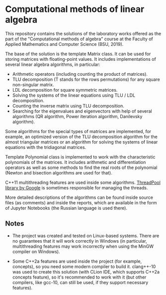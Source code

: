 # Computational methods of linear algebra

This repository contains the solutions of the laboratory works offered as
the part of the "Computational methods of algebra" course at the Faculty of
Applied Mathematics and Computer Science (BSU, 2019).

The base of the solution is the template Matrix class. It can be used for
storing matrices with floating-point values. It includes implementations of
several linear algebra algorithms, in particular:
* Arithmetic operators (including counting the product of matrices).
* TLU decomposition (T stands for the rows permutations) for any square 
non-singular matrix.
* LDL decomposition for square symmetric matrices.
* Solving the systems of the linear equations using TLU / LDL decomposition.
* Counting the inverse matrix using TLU decomposition.
* Searching for the eigenvalues and eigenvectors with help of several
algorithms (QR algorithm, Power iteration algorithm, Danilevsky algorithm).

Some algorithms for the special types of matrices are implemented, for
example, an optimized version of the TLU decomposition algorithm for the
almost triangular matrices or an algorithm for solving the systems of
linear equations with the tridiagonal matrices.

Template Polynomial class is implemented to work with the characteristic
polynomials of the matrices. It includes arithmetic and differentiation
operators as well as some methods to find the real roots of the polynomial
(Newton and bisection algorithms are used for that).

C++11 multithreading features are used inside some algorithms.
[ThreadPool library by Google](
https://github.com/google/or-tools/blob/v7.4/ortools/base/threadpool.h)
is sometimes responsible for managing the threads.

More detailed descriptions of the algorithms can be found inside source
files (as comments) and inside the reports, which are available in the form
of Jupyter Notebooks (the Russian language is used there).

## Notes

* The project was created and tested on Linux-based systems. There are no
guarantees that it will work correctly in Windows (in particular,
multithreading features may work incorrectly when using the MinGW compiler 
on Windows).

* Some C++2a features are used inside the project (for example, concepts), so
you need some modern compiler to build it. clang++-10 was used to create
this solution (with CLion IDE, which supports C++2a concepts feature), so
it's recommended to work with it (but other compilers, like gcc-10, can still
be used, if they support necessary features).
